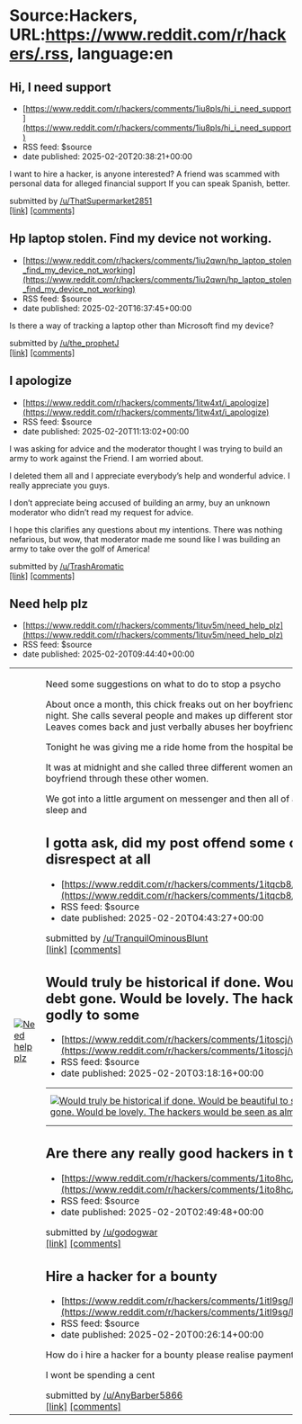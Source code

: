 # Source:Hackers, URL:https://www.reddit.com/r/hackers/.rss, language:en

## Hi, I need support
 - [https://www.reddit.com/r/hackers/comments/1iu8pls/hi_i_need_support](https://www.reddit.com/r/hackers/comments/1iu8pls/hi_i_need_support)
 - RSS feed: $source
 - date published: 2025-02-20T20:38:21+00:00

<!-- SC_OFF --><div class="md"><p>I want to hire a hacker, is anyone interested? A friend was scammed with personal data for alleged financial support If you can speak Spanish, better.</p> </div><!-- SC_ON --> &#32; submitted by &#32; <a href="https://www.reddit.com/user/ThatSupermarket2851"> /u/ThatSupermarket2851 </a> <br/> <span><a href="https://www.reddit.com/r/hackers/comments/1iu8pls/hi_i_need_support/">[link]</a></span> &#32; <span><a href="https://www.reddit.com/r/hackers/comments/1iu8pls/hi_i_need_support/">[comments]</a></span>

## Hp laptop stolen. Find my device not working.
 - [https://www.reddit.com/r/hackers/comments/1iu2qwn/hp_laptop_stolen_find_my_device_not_working](https://www.reddit.com/r/hackers/comments/1iu2qwn/hp_laptop_stolen_find_my_device_not_working)
 - RSS feed: $source
 - date published: 2025-02-20T16:37:45+00:00

<!-- SC_OFF --><div class="md"><p>Is there a way of tracking a laptop other than Microsoft find my device?</p> </div><!-- SC_ON --> &#32; submitted by &#32; <a href="https://www.reddit.com/user/the_prophetJ"> /u/the_prophetJ </a> <br/> <span><a href="https://www.reddit.com/r/hackers/comments/1iu2qwn/hp_laptop_stolen_find_my_device_not_working/">[link]</a></span> &#32; <span><a href="https://www.reddit.com/r/hackers/comments/1iu2qwn/hp_laptop_stolen_find_my_device_not_working/">[comments]</a></span>

## I apologize
 - [https://www.reddit.com/r/hackers/comments/1itw4xt/i_apologize](https://www.reddit.com/r/hackers/comments/1itw4xt/i_apologize)
 - RSS feed: $source
 - date published: 2025-02-20T11:13:02+00:00

<!-- SC_OFF --><div class="md"><p>I was asking for advice and the moderator thought I was trying to build an army to work against the Friend. I am worried about.</p> <p>I deleted them all and I appreciate everybody’s help and wonderful advice. I really appreciate you guys. </p> <p>I don’t appreciate being accused of building an army, buy an unknown moderator who didn’t read my request for advice.</p> <p>I hope this clarifies any questions about my intentions. There was nothing nefarious, but wow, that moderator made me sound like I was building an army to take over the golf of America!</p> </div><!-- SC_ON --> &#32; submitted by &#32; <a href="https://www.reddit.com/user/TrashAromatic"> /u/TrashAromatic </a> <br/> <span><a href="https://www.reddit.com/r/hackers/comments/1itw4xt/i_apologize/">[link]</a></span> &#32; <span><a href="https://www.reddit.com/r/hackers/comments/1itw4xt/i_apologize/">[comments]</a></span>

## Need help plz
 - [https://www.reddit.com/r/hackers/comments/1ituv5m/need_help_plz](https://www.reddit.com/r/hackers/comments/1ituv5m/need_help_plz)
 - RSS feed: $source
 - date published: 2025-02-20T09:44:40+00:00

<table> <tr><td> <a href="https://www.reddit.com/r/hackers/comments/1ituv5m/need_help_plz/"> <img src="https://b.thumbs.redditmedia.com/8cTyP_n2R3d-dqmpGHtHShAtvkYBTNN-hSnbABtu9bc.jpg" alt="Need help plz" title="Need help plz" /> </a> </td><td> <!-- SC_OFF --><div class="md"><p>Need some suggestions on what to do to stop a psycho</p> <p>About once a month, this chick freaks out on her boyfriend starts calling and making up lies in the middle of the night. She calls several people and makes up different stories than threatens to kill herself and walks out. Leaves comes back and just verbally abuses her boyfriend.</p> <p>Tonight he was giving me a ride home from the hospital because he was the only one available. </p> <p>It was at midnight and she called three different women and accused each one of them of sleeping with her boyfriend through these other women. </p> <p>We got into a little argument on messenger and then all of a sudden she blocked me. This has to stop I need sleep and 

## I gotta ask, did my post offend some of you? If so I meant no disrespect at all
 - [https://www.reddit.com/r/hackers/comments/1itqcb8/i_gotta_ask_did_my_post_offend_some_of_you_if_so](https://www.reddit.com/r/hackers/comments/1itqcb8/i_gotta_ask_did_my_post_offend_some_of_you_if_so)
 - RSS feed: $source
 - date published: 2025-02-20T04:43:27+00:00

&#32; submitted by &#32; <a href="https://www.reddit.com/user/TranquilOminousBlunt"> /u/TranquilOminousBlunt </a> <br/> <span><a href="https://www.reddit.com/r/hackers/comments/1itqcb8/i_gotta_ask_did_my_post_offend_some_of_you_if_so/">[link]</a></span> &#32; <span><a href="https://www.reddit.com/r/hackers/comments/1itqcb8/i_gotta_ask_did_my_post_offend_some_of_you_if_so/">[comments]</a></span>

## Would truly be historical if done. Would be beautiful to see, all public debt gone. Would be lovely. The hackers would be seen as almost godly to some
 - [https://www.reddit.com/r/hackers/comments/1itoscj/would_truly_be_historical_if_done_would_be](https://www.reddit.com/r/hackers/comments/1itoscj/would_truly_be_historical_if_done_would_be)
 - RSS feed: $source
 - date published: 2025-02-20T03:18:16+00:00

<table> <tr><td> <a href="https://www.reddit.com/r/hackers/comments/1itoscj/would_truly_be_historical_if_done_would_be/"> <img src="https://preview.redd.it/c1bie0g9p7ke1.jpeg?width=640&amp;crop=smart&amp;auto=webp&amp;s=15ae6b9052127bf128b4f2490d44ebfd399d38ea" alt="Would truly be historical if done. Would be beautiful to see, all public debt gone. Would be lovely. The hackers would be seen as almost godly to some" title="Would truly be historical if done. Would be beautiful to see, all public debt gone. Would be lovely. The hackers would be seen as almost godly to some" /> </a> </td><td> &#32; submitted by &#32; <a href="https://www.reddit.com/user/TranquilOminousBlunt"> /u/TranquilOminousBlunt </a> <br/> <span><a href="https://i.redd.it/c1bie0g9p7ke1.jpeg">[link]</a></span> &#32; <span><a href="https://www.reddit.com/r/hackers/comments/1itoscj/would_truly_be_historical_if_done_would_be/">[comments]</a></span> </td></tr></table>

## Are there any really good hackers in this subreddit dm me
 - [https://www.reddit.com/r/hackers/comments/1ito8hc/are_there_any_really_good_hackers_in_this](https://www.reddit.com/r/hackers/comments/1ito8hc/are_there_any_really_good_hackers_in_this)
 - RSS feed: $source
 - date published: 2025-02-20T02:49:48+00:00

&#32; submitted by &#32; <a href="https://www.reddit.com/user/godogwar"> /u/godogwar </a> <br/> <span><a href="https://www.reddit.com/r/hackers/comments/1ito8hc/are_there_any_really_good_hackers_in_this/">[link]</a></span> &#32; <span><a href="https://www.reddit.com/r/hackers/comments/1ito8hc/are_there_any_really_good_hackers_in_this/">[comments]</a></span>

## Hire a hacker for a bounty
 - [https://www.reddit.com/r/hackers/comments/1itl9sg/hire_a_hacker_for_a_bounty](https://www.reddit.com/r/hackers/comments/1itl9sg/hire_a_hacker_for_a_bounty)
 - RSS feed: $source
 - date published: 2025-02-20T00:26:14+00:00

<!-- SC_OFF --><div class="md"><p>How do i hire a hacker for a bounty please realise payment is bounty.</p> <p>I wont be spending a cent</p> </div><!-- SC_ON --> &#32; submitted by &#32; <a href="https://www.reddit.com/user/AnyBarber5866"> /u/AnyBarber5866 </a> <br/> <span><a href="https://www.reddit.com/r/hackers/comments/1itl9sg/hire_a_hacker_for_a_bounty/">[link]</a></span> &#32; <span><a href="https://www.reddit.com/r/hackers/comments/1itl9sg/hire_a_hacker_for_a_bounty/">[comments]</a></span>

